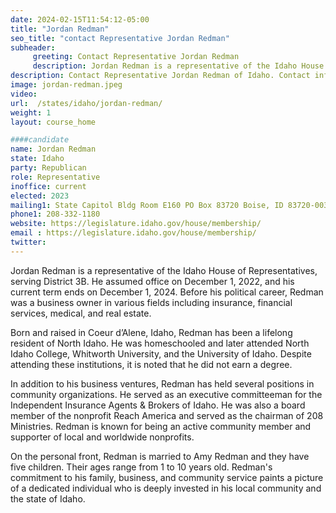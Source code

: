 ```yaml
---
date: 2024-02-15T11:54:12-05:00
title: "Jordan Redman"
seo_title: "contact Representative Jordan Redman"
subheader:
     greeting: Contact Representative Jordan Redman
     description: Jordan Redman is a representative of the Idaho House of Representatives, serving District 3B. He assumed office on December 1, 2022, and his current term ends on December 1, 2024.
description: Contact Representative Jordan Redman of Idaho. Contact information for Jordan Redman includes email address, phone number, and mailing address.
image: jordan-redman.jpeg
video:
url:  /states/idaho/jordan-redman/
weight: 1
layout: course_home

####candidate
name: Jordan Redman
state: Idaho
party: Republican
role: Representative
inoffice: current
elected: 2023
mailing1: State Capitol Bldg Room E160 PO Box 83720 Boise, ID 83720-0038
phone1: 208-332-1180
website: https://legislature.idaho.gov/house/membership/
email : https://legislature.idaho.gov/house/membership/
twitter:
---
```


Jordan Redman is a representative of the Idaho House of Representatives, serving District 3B. He assumed office on December 1, 2022, and his current term ends on December 1, 2024. Before his political career, Redman was a business owner in various fields including insurance, financial services, medical, and real estate.

Born and raised in Coeur d’Alene, Idaho, Redman has been a lifelong resident of North Idaho. He was homeschooled and later attended North Idaho College, Whitworth University, and the University of Idaho. Despite attending these institutions, it is noted that he did not earn a degree.

In addition to his business ventures, Redman has held several positions in community organizations. He served as an executive committeeman for the Independent Insurance Agents & Brokers of Idaho. He was also a board member of the nonprofit Reach America and served as the chairman of 208 Ministries. Redman is known for being an active community member and supporter of local and worldwide nonprofits.

On the personal front, Redman is married to Amy Redman and they have five children. Their ages range from 1 to 10 years old. Redman's commitment to his family, business, and community service paints a picture of a dedicated individual who is deeply invested in his local community and the state of Idaho.
